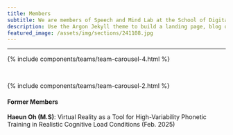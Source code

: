 ```yaml
---
title: Members
subtitle: We are members of Speech and Mind Lab at the School of Digital Humanities and Computational Social Sciences and the Graduate School of Culture Technology, KAIST.
description: Use the Argon Jekyll theme to build a landing page, blog or complete website.
featured_image: /assets/img/sections/241108.jpg
---
```



---
<!--```components/teams/team-carousel-4.html ```-->
{% include components/teams/team-carousel-4.html %}

<br>

<!--```components/teams/team-carousel-2.html ```-->
{% include components/teams/team-carousel-2.html %}




<h4>Former Members</h4>

<p><strong>Haeun Oh (M.S)</strong>: Virtual Reality as a Tool for High-Variability Phonetic Training in Realistic Cognitive Load Conditions (Feb. 2025)
</p>


<!--
---
```components/teams/team-carousel-3.html ```
{% include components/teams/team-carousel-3.html %}

---
```components/teams/team-carousel-1.html ```
{% include components/teams/team-carousel-1.html %}
-->